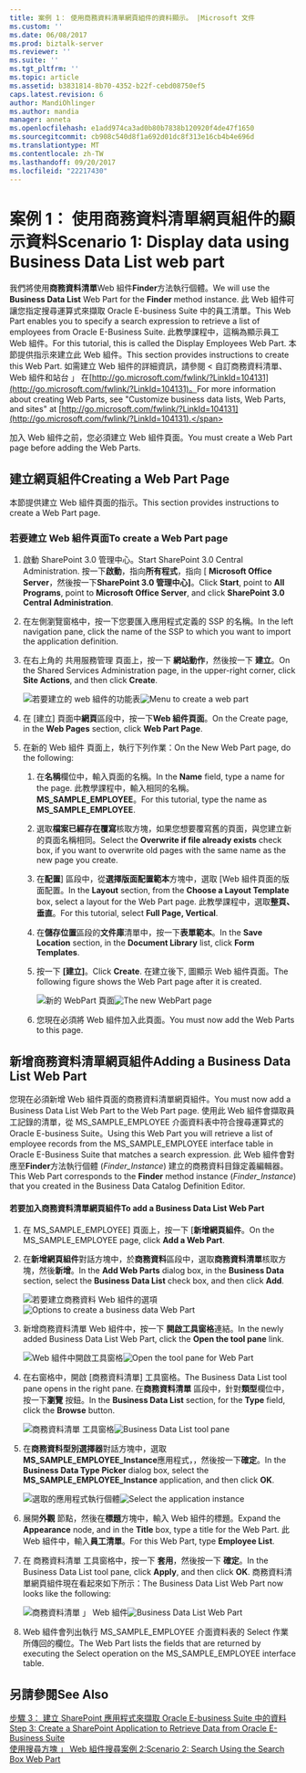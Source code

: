 ```yaml
---
title: 案例 1： 使用商務資料清單網頁組件的資料顯示。 |Microsoft 文件
ms.custom: ''
ms.date: 06/08/2017
ms.prod: biztalk-server
ms.reviewer: ''
ms.suite: ''
ms.tgt_pltfrm: ''
ms.topic: article
ms.assetid: b3831814-8b70-4352-b22f-cebd08750ef5
caps.latest.revision: 6
author: MandiOhlinger
ms.author: mandia
manager: anneta
ms.openlocfilehash: e1add974ca3ad0b80b7838b120920f4de47f1650
ms.sourcegitcommit: cb908c540d8f1a692d01dc8f313e16cb4b4e696d
ms.translationtype: MT
ms.contentlocale: zh-TW
ms.lasthandoff: 09/20/2017
ms.locfileid: "22217430"
---
```

# <a name="scenario-1-display-data-using-business-data-list-web-part"></a><span data-ttu-id="284d5-102">案例 1： 使用商務資料清單網頁組件的顯示資料</span><span class="sxs-lookup"><span data-stu-id="284d5-102">Scenario 1: Display data using Business Data List web part</span></span>
<span data-ttu-id="284d5-103">我們將使用**商務資料清單**Web 組件**Finder**方法執行個體。</span><span class="sxs-lookup"><span data-stu-id="284d5-103">We will use the **Business Data List** Web Part for the **Finder** method instance.</span></span> <span data-ttu-id="284d5-104">此 Web 組件可讓您指定搜尋運算式來擷取 Oracle E-business Suite 中的員工清單。</span><span class="sxs-lookup"><span data-stu-id="284d5-104">This Web Part enables you to specify a search expression to retrieve a list of employees from Oracle E-Business Suite.</span></span> <span data-ttu-id="284d5-105">此教學課程中，這稱為顯示員工 Web 組件。</span><span class="sxs-lookup"><span data-stu-id="284d5-105">For this tutorial, this is called the Display Employees Web Part.</span></span> <span data-ttu-id="284d5-106">本節提供指示來建立此 Web 組件。</span><span class="sxs-lookup"><span data-stu-id="284d5-106">This section provides instructions to create this Web Part.</span></span> <span data-ttu-id="284d5-107">如需建立 Web 組件的詳細資訊，請參閱 < 自訂商務資料清單、 Web 組件和站台 」 在[http://go.microsoft.com/fwlink/?LinkId=104131](http://go.microsoft.com/fwlink/?LinkId=104131)。</span><span class="sxs-lookup"><span data-stu-id="284d5-107">For more information about creating Web Parts, see "Customize business data lists, Web Parts, and sites" at [http://go.microsoft.com/fwlink/?LinkId=104131](http://go.microsoft.com/fwlink/?LinkId=104131).</span></span>  
  
 <span data-ttu-id="284d5-108">加入 Web 組件之前，您必須建立 Web 組件頁面。</span><span class="sxs-lookup"><span data-stu-id="284d5-108">You must create a Web Part page before adding the Web Parts.</span></span>  
  
## <a name="creating-a-web-part-page"></a><span data-ttu-id="284d5-109">建立網頁組件</span><span class="sxs-lookup"><span data-stu-id="284d5-109">Creating a Web Part Page</span></span>  
 <span data-ttu-id="284d5-110">本節提供建立 Web 組件頁面的指示。</span><span class="sxs-lookup"><span data-stu-id="284d5-110">This section provides instructions to create a Web Part page.</span></span>  
  
###  <a name="WebPart"></a><span data-ttu-id="284d5-111">若要建立 Web 組件頁面</span><span class="sxs-lookup"><span data-stu-id="284d5-111">To create a Web Part page</span></span>  
  
1.  <span data-ttu-id="284d5-112">啟動 SharePoint 3.0 管理中心。</span><span class="sxs-lookup"><span data-stu-id="284d5-112">Start SharePoint 3.0 Central Administration.</span></span> <span data-ttu-id="284d5-113">按一下**啟動**，指向**所有程式**，指向 [ **Microsoft Office Server**，然後按一下**SharePoint 3.0 管理中心]**。</span><span class="sxs-lookup"><span data-stu-id="284d5-113">Click **Start**, point to **All Programs**, point to **Microsoft Office Server**, and click **SharePoint 3.0 Central Administration**.</span></span>  
  
2.  <span data-ttu-id="284d5-114">在左側瀏覽窗格中，按一下您要匯入應用程式定義的 SSP 的名稱。</span><span class="sxs-lookup"><span data-stu-id="284d5-114">In the left navigation pane, click the name of the SSP to which you want to import the application definition.</span></span>  
  
3.  <span data-ttu-id="284d5-115">在右上角的 共用服務管理 頁面上，按一下 **網站動作**，然後按一下 **建立**。</span><span class="sxs-lookup"><span data-stu-id="284d5-115">On the Shared Services Administration page, in the upper-right corner, click **Site Actions**, and then click **Create**.</span></span>  
  
     <span data-ttu-id="284d5-116">![若要建立的 web 組件的功能表](../../adapters-and-accelerators/adapter-oracle-ebs/media/a9872c3e-f823-4c47-a538-19242565d2e9.gif "a9872c3e-f823-4c47-a538-19242565d2e9")</span><span class="sxs-lookup"><span data-stu-id="284d5-116">![Menu to create a web part](../../adapters-and-accelerators/adapter-oracle-ebs/media/a9872c3e-f823-4c47-a538-19242565d2e9.gif "a9872c3e-f823-4c47-a538-19242565d2e9")</span></span>  
  
4.  <span data-ttu-id="284d5-117">在 [建立] 頁面中**網頁**區段中，按一下**Web 組件頁面**。</span><span class="sxs-lookup"><span data-stu-id="284d5-117">On the Create page, in the **Web Pages** section, click **Web Part Page**.</span></span>  
  
5.  <span data-ttu-id="284d5-118">在新的 Web 組件 頁面上，執行下列作業：</span><span class="sxs-lookup"><span data-stu-id="284d5-118">On the New Web Part page, do the following:</span></span>  
  
    1.  <span data-ttu-id="284d5-119">在**名稱**欄位中，輸入頁面的名稱。</span><span class="sxs-lookup"><span data-stu-id="284d5-119">In the **Name** field, type a name for the page.</span></span> <span data-ttu-id="284d5-120">此教學課程中，輸入相同的名稱。 **MS_SAMPLE_EMPLOYEE**。</span><span class="sxs-lookup"><span data-stu-id="284d5-120">For this tutorial, type the name as **MS_SAMPLE_EMPLOYEE**.</span></span>  
  
    2.  <span data-ttu-id="284d5-121">選取**檔案已經存在覆寫**核取方塊，如果您想要覆寫舊的頁面，與您建立新的頁面名稱相同。</span><span class="sxs-lookup"><span data-stu-id="284d5-121">Select the **Overwrite if file already exists** check box, if you want to overwrite old pages with the same name as the new page you create.</span></span>  
  
    3.  <span data-ttu-id="284d5-122">在**配置**] 區段中，從**選擇版面配置範本**方塊中，選取 [Web 組件頁面的版面配置。</span><span class="sxs-lookup"><span data-stu-id="284d5-122">In the **Layout** section, from the **Choose a Layout Template** box, select a layout for the Web Part page.</span></span> <span data-ttu-id="284d5-123">此教學課程中，選取**整頁、 垂直**。</span><span class="sxs-lookup"><span data-stu-id="284d5-123">For this tutorial, select **Full Page, Vertical**.</span></span>  
  
    4.  <span data-ttu-id="284d5-124">在**儲存位置**區段的**文件庫**清單中，按一下**表單範本**。</span><span class="sxs-lookup"><span data-stu-id="284d5-124">In the **Save Location** section, in the **Document Library** list, click **Form Templates**.</span></span>  
  
    5.  <span data-ttu-id="284d5-125">按一下 **[建立]**。</span><span class="sxs-lookup"><span data-stu-id="284d5-125">Click **Create**.</span></span> <span data-ttu-id="284d5-126">在建立後下, 圖顯示 Web 組件頁面。</span><span class="sxs-lookup"><span data-stu-id="284d5-126">The following figure shows the Web Part page after it is created.</span></span>  
  
         <span data-ttu-id="284d5-127">![新的 WebPart 頁面](../../adapters-and-accelerators/adapter-oracle-ebs/media/23-web-part.gif "23_Web_Part")</span><span class="sxs-lookup"><span data-stu-id="284d5-127">![The new WebPart page](../../adapters-and-accelerators/adapter-oracle-ebs/media/23-web-part.gif "23_Web_Part")</span></span>  
  
    6.  <span data-ttu-id="284d5-128">您現在必須將 Web 組件加入此頁面。</span><span class="sxs-lookup"><span data-stu-id="284d5-128">You must now add the Web Parts to this page.</span></span>  
  
## <a name="adding-a-business-data-list-web-part"></a><span data-ttu-id="284d5-129">新增商務資料清單網頁組件</span><span class="sxs-lookup"><span data-stu-id="284d5-129">Adding a Business Data List Web Part</span></span>  
 <span data-ttu-id="284d5-130">您現在必須新增 Web 組件頁面的商務資料清單網頁組件。</span><span class="sxs-lookup"><span data-stu-id="284d5-130">You must now add a Business Data List Web Part to the Web Part page.</span></span> <span data-ttu-id="284d5-131">使用此 Web 組件會擷取員工記錄的清單，從 MS_SAMPLE_EMPLOYEE 介面資料表中符合搜尋運算式的 Oracle E-business Suite。</span><span class="sxs-lookup"><span data-stu-id="284d5-131">Using this Web Part you will retrieve a list of employee records from the MS_SAMPLE_EMPLOYEE interface table in Oracle E-Business Suite that matches a search expression.</span></span> <span data-ttu-id="284d5-132">此 Web 組件會對應至**Finder**方法執行個體 (*Finder_Instance*) 建立的商務資料目錄定義編輯器。</span><span class="sxs-lookup"><span data-stu-id="284d5-132">This Web Part corresponds to the **Finder** method instance (*Finder_Instance*) that you created in the Business Data Catalog Definition Editor.</span></span>  
  
#### <a name="to-add-a-business-data-list-web-part"></a><span data-ttu-id="284d5-133">若要加入商務資料清單網頁組件</span><span class="sxs-lookup"><span data-stu-id="284d5-133">To add a Business Data List Web Part</span></span>  
  
1.  <span data-ttu-id="284d5-134">在 MS_SAMPLE_EMPLOYEE] 頁面上，按一下 [**新增網頁組件**。</span><span class="sxs-lookup"><span data-stu-id="284d5-134">On the MS_SAMPLE_EMPLOYEE page, click **Add a Web Part**.</span></span>  
  
2.  <span data-ttu-id="284d5-135">在**新增網頁組件**對話方塊中，於**商務資料**區段中，選取**商務資料清單**核取方塊，然後**新增**。</span><span class="sxs-lookup"><span data-stu-id="284d5-135">In the **Add Web Parts** dialog box, in the **Business Data** section, select the **Business Data List** check box, and then click **Add**.</span></span>  
  
     <span data-ttu-id="284d5-136">![若要建立商務資料 Web 組件的選項](../../adapters-and-accelerators/adapter-oracle-ebs/media/ae7c952c-1592-495f-9452-c1bffd44421c.gif "ae7c952c-1592-495f-9452-c1bffd44421c")</span><span class="sxs-lookup"><span data-stu-id="284d5-136">![Options to create a business data Web Part](../../adapters-and-accelerators/adapter-oracle-ebs/media/ae7c952c-1592-495f-9452-c1bffd44421c.gif "ae7c952c-1592-495f-9452-c1bffd44421c")</span></span>  
  
3.  <span data-ttu-id="284d5-137">新增商務資料清單 Web 組件中，按一下 **開啟工具窗格**連結。</span><span class="sxs-lookup"><span data-stu-id="284d5-137">In the newly added Business Data List Web Part, click the **Open the tool pane** link.</span></span>  
  
     <span data-ttu-id="284d5-138">![Web 組件中開啟工具窗格](../../adapters-and-accelerators/adapter-oracle-ebs/media/4e7a1cb1-69dc-4e0d-a211-6a217dc4a549.gif "4e7a1cb1-69dc-4e0d-a211-6a217dc4a549")</span><span class="sxs-lookup"><span data-stu-id="284d5-138">![Open the tool pane for Web Part](../../adapters-and-accelerators/adapter-oracle-ebs/media/4e7a1cb1-69dc-4e0d-a211-6a217dc4a549.gif "4e7a1cb1-69dc-4e0d-a211-6a217dc4a549")</span></span>  
  
4.  <span data-ttu-id="284d5-139">在右窗格中，開啟 [商務資料清單] 工具窗格。</span><span class="sxs-lookup"><span data-stu-id="284d5-139">The Business Data List tool pane opens in the right pane.</span></span> <span data-ttu-id="284d5-140">在**商務資料清單** 區段中，針對**類型**欄位中，按一下**瀏覽** 按鈕。</span><span class="sxs-lookup"><span data-stu-id="284d5-140">In the **Business Data List** section, for the **Type** field, click the **Browse** button.</span></span>  
  
     <span data-ttu-id="284d5-141">![商務資料清單 工具窗格](../../adapters-and-accelerators/adapter-oracle-ebs/media/24-bdc-browse.gif "24_BDC_Browse")</span><span class="sxs-lookup"><span data-stu-id="284d5-141">![Business Data List tool pane](../../adapters-and-accelerators/adapter-oracle-ebs/media/24-bdc-browse.gif "24_BDC_Browse")</span></span>  
  
5.  <span data-ttu-id="284d5-142">在**商務資料型別選擇器**對話方塊中，選取**MS_SAMPLE_EMPLOYEE_Instance**應用程式，，然後按一下**確定**。</span><span class="sxs-lookup"><span data-stu-id="284d5-142">In the **Business Data Type Picker** dialog box, select the **MS_SAMPLE_EMPLOYEE_Instance** application, and then click **OK**.</span></span>  
  
     <span data-ttu-id="284d5-143">![選取的應用程式執行個體](../../adapters-and-accelerators/adapter-oracle-ebs/media/25-bdc-picker.gif "25_BDC_Picker")</span><span class="sxs-lookup"><span data-stu-id="284d5-143">![Select the application instance](../../adapters-and-accelerators/adapter-oracle-ebs/media/25-bdc-picker.gif "25_BDC_Picker")</span></span>  
  
6.  <span data-ttu-id="284d5-144">展開**外觀** 節點，然後在**標題**方塊中，輸入 Web 組件的標題。</span><span class="sxs-lookup"><span data-stu-id="284d5-144">Expand the **Appearance** node, and in the **Title** box, type a title for the Web Part.</span></span> <span data-ttu-id="284d5-145">此 Web 組件中，輸入**員工清單**。</span><span class="sxs-lookup"><span data-stu-id="284d5-145">For this Web Part, type **Employee List**.</span></span>  
  
7.  <span data-ttu-id="284d5-146">在 商務資料清單 工具窗格中，按一下 **套用**，然後按一下 **確定**。</span><span class="sxs-lookup"><span data-stu-id="284d5-146">In the Business Data List tool pane, click **Apply**, and then click **OK**.</span></span> <span data-ttu-id="284d5-147">商務資料清單網頁組件現在看起來如下所示：</span><span class="sxs-lookup"><span data-stu-id="284d5-147">The Business Data List Web Part now looks like the following:</span></span>  
  
     <span data-ttu-id="284d5-148">![商務資料清單 」 Web 組件](../../adapters-and-accelerators/adapter-oracle-ebs/media/26-bdc-webpart.gif "26_BDC_WebPart")</span><span class="sxs-lookup"><span data-stu-id="284d5-148">![Business Data List Web Part](../../adapters-and-accelerators/adapter-oracle-ebs/media/26-bdc-webpart.gif "26_BDC_WebPart")</span></span>  
  
8.  <span data-ttu-id="284d5-149">Web 組件會列出執行 MS_SAMPLE_EMPLOYEE 介面資料表的 Select 作業所傳回的欄位。</span><span class="sxs-lookup"><span data-stu-id="284d5-149">The Web Part lists the fields that are returned by executing the Select operation on the MS_SAMPLE_EMPLOYEE interface table.</span></span>  
  
## <a name="see-also"></a><span data-ttu-id="284d5-150">另請參閱</span><span class="sxs-lookup"><span data-stu-id="284d5-150">See Also</span></span>  
 <span data-ttu-id="284d5-151">[步驟 3： 建立 SharePoint 應用程式來擷取 Oracle E-business Suite 中的資料](../../adapters-and-accelerators/adapter-oracle-ebs/step-3-create-a-sharepoint-application-to-retrieve-data-from-oracle-ebs.md) </span><span class="sxs-lookup"><span data-stu-id="284d5-151">[Step 3: Create a SharePoint Application to Retrieve Data from Oracle E-Business Suite](../../adapters-and-accelerators/adapter-oracle-ebs/step-3-create-a-sharepoint-application-to-retrieve-data-from-oracle-ebs.md) </span></span>  
 [<span data-ttu-id="284d5-152">使用搜尋方塊 」 Web 組件搜尋案例 2:</span><span class="sxs-lookup"><span data-stu-id="284d5-152">Scenario 2: Search Using the Search Box Web Part</span></span>](../../adapters-and-accelerators/adapter-oracle-ebs/scenario-2-search-using-the-search-box-web-part.md)